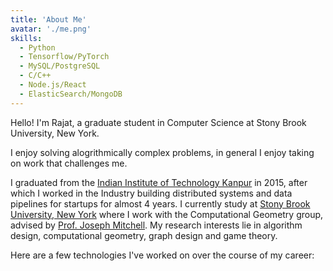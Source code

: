 ```yaml
---
title: 'About Me'
avatar: './me.png'
skills:
  - Python
  - Tensorflow/PyTorch
  - MySQL/PostgreSQL
  - C/C++
  - Node.js/React
  - ElasticSearch/MongoDB
---
```


Hello! I'm Rajat, a graduate student in Computer Science at Stony Brook University, New York.

I enjoy solving alogrithmically complex problems, in general I enjoy taking on work that challenges me.

I graduated from the [Indian Institute of Technology Kanpur](http://iitk.ac.in/) in 2015, after which I worked in the Industry building distributed systems and data pipelines for startups for almost 4 years.
I currently study at [Stony Brook University, New York](https://www.stonybrook.edu/) where I work with the Computational Geometry group, advised by [Prof. Joseph Mitchell](http://www.ams.sunysb.edu/~jsbm/jsbm.html).
My research interests lie in algorithm design, computational geometry, graph design and game theory.

Here are a few technologies I've worked on over the course of my career:
